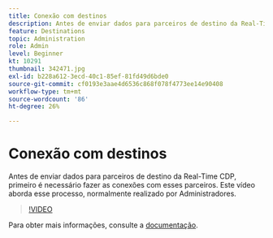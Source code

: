 ```yaml
---
title: Conexão com destinos
description: Antes de enviar dados para parceiros de destino da Real-Time CDP, primeiro é necessário fazer as conexões com esses parceiros. Este vídeo aborda esse assunto por... (as descrições devem ter entre 60 e 160 caracteres)
feature: Destinations
topic: Administration
role: Admin
level: Beginner
kt: 10291
thumbnail: 342471.jpg
exl-id: b228a612-3ecd-40c1-85ef-81fd49d6bde0
source-git-commit: cf0193e3aae4d6536c868f078f4773ee14e90408
workflow-type: tm+mt
source-wordcount: '86'
ht-degree: 26%

---
```


# Conexão com destinos

Antes de enviar dados para parceiros de destino da Real-Time CDP, primeiro é necessário fazer as conexões com esses parceiros. Este vídeo aborda esse processo, normalmente realizado por Administradores.

>[!VIDEO](https://video.tv.adobe.com/v/342471/?quality=12&learn=on)

Para obter mais informações, consulte a [documentação](https://experienceleague.adobe.com/docs/experience-platform/destinations/ui/connect-destination.html?lang=en).
